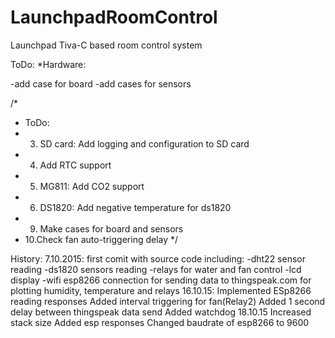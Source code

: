# LaunchpadRoomControl
Launchpad Tiva-C based room control system

ToDo:
*Hardware:

-add case for board
-add cases for sensors

/*
 * ToDo: 
 * 3.	SD card: Add logging and configuration to SD card
 * 4.	Add RTC support
 * 5.	MG811: Add CO2 support
 * 6.	DS1820: Add negative temperature for ds1820
 * 9.	Make cases for board and sensors
 * 10.Check fan auto-triggering delay
 */

History:
7.10.2015: first comit with source code including:
-dht22 sensor reading
-ds1820 sensors reading
-relays for water and fan control
-lcd display
-wifi esp8266 connection for sending data to thingspeak.com for plotting humidity, temperature and relays
16.10.15:
Implemented ESp8266 reading responses
Added interval triggering for fan(Relay2)
Added 1 second delay between thingspeak data send
Added watchdog
18.10.15
Increased stack size
Added esp responses
Changed baudrate of esp8266 to 9600

